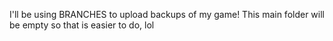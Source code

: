 I'll be using BRANCHES to upload backups of my game! This main folder will be empty so that is easier to do, lol
